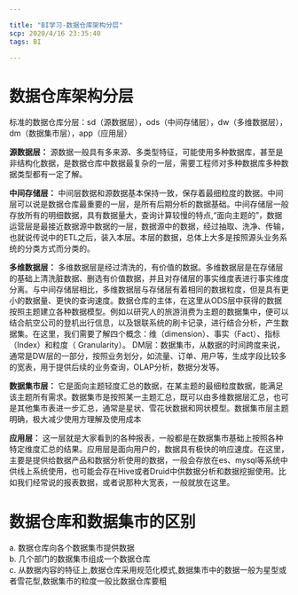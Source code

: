 ```yaml
---

title: "BI学习-数据仓库架构分层"
scp: 2020/4/16 23:35:40
tags: BI  

---
```


# 数据仓库架构分层

标准的数据仓库分层：sd（源数据层），ods（中间存储层），dw（多维数据层），dm（数据集市层），app（应用层）  

**源数据层：** 源数据一般具有多来源、多类型特征，可能使用多种数据库，甚至是非结构化数据，是数据仓库中数据最复杂的一层，需要工程师对多种数据库多种数据类型都有一定了解。  

**中间存储层：** 中间层数据和源数据基本保持一致，保存着最细粒度的数据。中间层可以说是数据仓库最重要的一层，是所有后期分析的数据基础。中间存储层一般存放所有的明细数据，具有数据量大，查询计算较慢的特点,“面向主题的”，数据运营层是最接近数据源中数据的一层，数据源中的数据，经过抽取、洗净、传输，也就说传说中的ETL之后，装入本层。本层的数据，总体上大多是按照源头业务系统的分类方式而分类的。  

**多维数据层：** 多维数据层是经过清洗的，有价值的数据。多维数据层是在存储层的基础上清洗脏数据、删选有价值数据，并且对存储层的事实维度表进行事实维度分离。与中间存储层相比，多维数据层与存储层有着相同的数据粒度，但是具有更小的数据量、更快的查询速度。数据仓库的主体，在这里从ODS层中获得的数据按照主题建立各种数据模型。例如以研究人的旅游消费为主题的数据集中，便可以结合航空公司的登机出行信息，以及银联系统的刷卡记录，进行结合分析，产生数据集。在这里，我们需要了解四个概念：维（dimension）、事实（Fact）、指标（Index）和粒度（ Granularity）。
DM层：数据集市，从数据的时间跨度来说，通常是DW层的一部分，按照业务划分，如流量、订单、用户等，生成字段比较多的宽表，用于提供后续的业务查询，OLAP分析，数据分发等。

**数据集市层：** 它是面向主题轻度汇总的数据，在某主题的最细粒度数据，能满足该主题所有需求。数据集市是按照某一主题汇总，既可以由多维数据层汇总，也可是其他集市表进一步汇总，通常是星状、雪花状数据和网状模型。数据集市层主题明确，极大减少使用方理解及使用成本

**应用层：** 这一层就是大家看到的各种报表，一般都是在数据集市基础上按照各种特定维度汇总的结果。应用层是面向用户的，数据具有极快的响应速度。在这里，主要是提供给数据产品和数据分析使用的数据，一般会存放在es、mysql等系统中供线上系统使用，也可能会存在Hive或者Druid中供数据分析和数据挖掘使用。比如我们经常说的报表数据，或者说那种大宽表，一般就放在这里。

# 数据仓库和数据集市的区别  

a. 数据仓库向各个数据集市提供数据  
b. 几个部门的数据集市组成一个数据仓库  
c. 从数据内容的特征上,数据仓库采用规范化模式,数据集市中的数据一般为星型或者雪花型,数据集市的粒度一般比数据仓库要粗  
